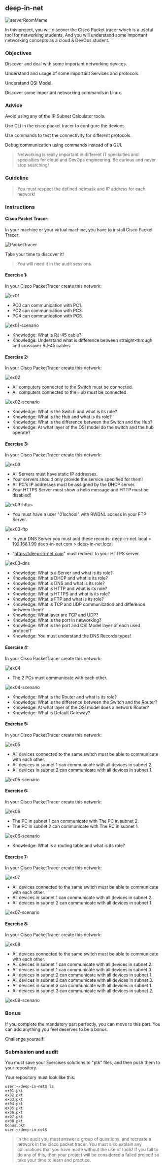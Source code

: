 ## deep-in-net

![serverRoomMeme](https://assets.01-edu.org/devops-branch/DeepInNet/serverRoomMeme.jpg)

In this project, you will discover the Cisco Packet tracer which is a useful tool for networking students, And you will understand some important networking concepts as a cloud & DevOps student.

### Objectives

Discover and deal with some important networking devices.

Understand and usage of some important Services and protocols.

Understand OSI Model.

Discover some important networking commands in Linux.

### Advice

Avoid using any of the IP Subnet Calculator tools.

Use CLI in the cisco packet tracer to configure the devices.

Use commands to test the connectivity for different protocols.

Debug communication using commands instead of a GUI.

> Networking is really important in different IT specialties and specialties for cloud and DevOps engineering.
> Be curious and never stop searching!

### Guideline

> You must respect the defined netmask and IP address for each network!

### Instructions

#### Cisco Packet Tracer:

In your machine or your virtual machine, you have to install Cisco Packet Tracer:

![PacketTracer](https://assets.01-edu.org/devops-branch/DeepInNet/PacketTracer.jpg)

Take your time to discover it!

> You will need it in the audit sessions.

#### Exercise 1:

In your Cisco PacketTracer create this network:

![ex01](https://assets.01-edu.org/devops-branch/DeepInNet/ex01.jpg)

- PC0 can communication with PC1.
- PC2 can communication with PC3.
- PC4 can communication with PC5.

![ex01-scenario](https://assets.01-edu.org/devops-branch/DeepInNet/ex01-scenario.jpg)

- Knowledge: What is RJ-45 cable?
- Knowledge: Understand what is difference between straight-through and crossover RJ-45 cables.

#### Exercise 2:

In your Cisco PacketTracer create this network:

![ex02](https://assets.01-edu.org/devops-branch/DeepInNet/ex02.jpg)

- All computers connected to the Switch must be connected.
- All computers connected to the Hub must be connected.

![ex02-scenario](https://assets.01-edu.org/devops-branch/DeepInNet/ex02-scenario.jpg)

- Knowledge: What is the Switch and what is its role?
- Knowledge: What is the Hub and what is its role?
- Knowledge: What is the difference between the Switch and the Hub?
- Knowledge: At what layer of the OSI model do the switch and the hub operate?

#### Exercise 3:

In your Cisco PacketTracer create this network:

![ex03](https://assets.01-edu.org/devops-branch/DeepInNet/ex03.jpg)

- All Servers must have static IP addresses.
- Your servers should only provide the service specified for them!
- All PC's IP addresses must be assigned by the DHCP server.
- Your HTTPS Server must show a hello message and HTTP must be disabled!

![ex03-https](https://assets.01-edu.org/devops-branch/DeepInNet/ex03-https.jpg)

- You must have a user "01school" with RWDNL access in your FTP Server.

![ex03-ftp](https://assets.01-edu.org/devops-branch/DeepInNet/ex03-ftp.jpg)

- In your DNS Server you must add these records:
    deep-in-net.local > 192.168.1.99
    deep-in-net.com > deep-in-net.local

- "https://deep-in-net.com" must redirect to your HTTPS server.

![ex03-dns](https://assets.01-edu.org/devops-branch/DeepInNet/ex03-dns.jpg)

- Knowledge: What is a Server and what is its role?
- Knowledge: What is DHCP and what is its role?
- Knowledge: What is DNS and what is its role?
- Knowledge: What is HTTP and what is its role?
- Knowledge: What is HTTPS and what is its role?
- Knowledge: What is FTP and what is its role?
- Knowledge: What is TCP and UDP communication and difference between them?
- Knowledge: What layer are TCP and UDP?
- Knowledge: What is the port in networking?
- Knowledge: What is the port and OSI Model layer of each used protocol?
- Knowledge: You must understand the DNS Records types!

#### Exercise 4:

In your Cisco PacketTracer create this network:

![ex04](https://assets.01-edu.org/devops-branch/DeepInNet/ex04.jpg)

- The 2 PCs must communicate with each other.

![ex04-scenario](https://assets.01-edu.org/devops-branch/DeepInNet/ex04-scenario.jpg)

- Knowledge: What is the Router and what is its role?
- Knowledge: What is the difference between the Switch and the Router?
- Knowledge: At what layer of the OSI model does a network Router?
- Knowledge: What is Default Gateway?

#### Exercise 5:

In your Cisco PacketTracer create this network:

![ex05](https://assets.01-edu.org/devops-branch/DeepInNet/ex05.jpg)

- All devices connected to the same switch must be able to communicate with each other.
- All devices in subnet 1 can communicate with all devices in subnet 2.
- All devices in subnet 2 can communicate with all devices in subnet 1.

![ex05-scenario](https://assets.01-edu.org/devops-branch/DeepInNet/ex05-scenario.jpg)

#### Exercise 6:

In your Cisco PacketTracer create this network:

![ex06](https://assets.01-edu.org/devops-branch/DeepInNet/ex06.jpg)

- The PC in subnet 1 can communicate with The PC in subnet 2.
- The PC in subnet 2 can communicate with The PC in subnet 1.

![ex06-scenario](https://assets.01-edu.org/devops-branch/DeepInNet/ex06-scenario.jpg)

- Knowledge: What is a routing table and what is its role?

#### Exercise 7:

In your Cisco PacketTracer create this network:

![ex07](https://assets.01-edu.org/devops-branch/DeepInNet/ex07.jpg)

- All devices connected to the same switch must be able to communicate with each other.
- All devices in subnet 1 can communicate with all devices in subnet 2.
- All devices in subnet 2 can communicate with all devices in subnet 1.

![ex07-scenario](https://assets.01-edu.org/devops-branch/DeepInNet/ex07-scenario.jpg)

#### Exercise 8:

In your Cisco PacketTracer create this network:

![ex08](https://assets.01-edu.org/devops-branch/DeepInNet/ex08.jpg)

- All devices connected to the same switch must be able to communicate with each other.
- All devices in subnet 1 can communicate with all devices in subnet 2.
- All devices in subnet 1 can communicate with all devices in subnet 3.
- All devices in subnet 2 can communicate with all devices in subnet 1.
- All devices in subnet 2 can communicate with all devices in subnet 3.
- All devices in subnet 3 can communicate with all devices in subnet 1.
- All devices in subnet 3 can communicate with all devices in subnet 2.

![ex08-scenario](https://assets.01-edu.org/devops-branch/DeepInNet/ex08-scenario.jpg)

### Bonus

If you complete the mandatory part perfectly, you can move to this part. You can add anything you feel deserves to be a bonus.

Challenge yourself!

### Submission and audit

You must save your Exercises solutions to "ptk" files, and then push them to your repository.

Your repository must look like this:

```console
user:~/deep-in-net$ ls
ex01.pkt
ex02.pkt
ex03.pkt
ex04.pkt
ex05.pkt
ex06.pkt
ex07.pkt
ex08.pkt
bonus.pkt
user:~/deep-in-net$
```

> In the audit you must answer a group of questions, and recreate a network in the cisco packet tracer.
> You must also explain any calculations that you have made without the use of tools!
> If you fail to do any of this, then your project will be considered a failed project! so take your time to learn and practice.
